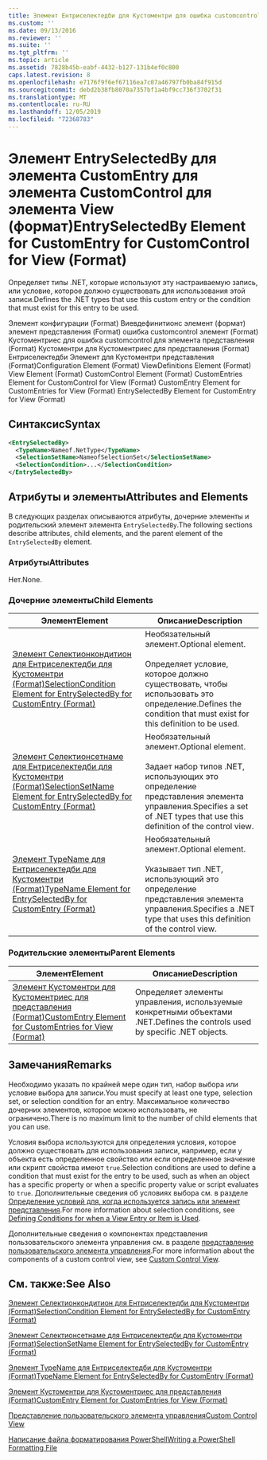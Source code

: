 ```yaml
---
title: Элемент Ентриселектедби для Кустоментри для ошибка customcontrol для представления (Format) | Документация Майкрософт
ms.custom: ''
ms.date: 09/13/2016
ms.reviewer: ''
ms.suite: ''
ms.tgt_pltfrm: ''
ms.topic: article
ms.assetid: 7828b45b-eabf-4432-b127-131b4ef0c800
caps.latest.revision: 8
ms.openlocfilehash: e7176f9f6ef67116ea7c07a46797fb0ba84f915d
ms.sourcegitcommit: debd2b38fb8070a7357bf1a4bf9cc736f3702f31
ms.translationtype: MT
ms.contentlocale: ru-RU
ms.lasthandoff: 12/05/2019
ms.locfileid: "72368783"
---
```

# <a name="entryselectedby-element-for-customentry-for-customcontrol-for-view-format"></a><span data-ttu-id="89409-102">Элемент EntrySelectedBy для элемента CustomEntry для элемента CustomControl для элемента View (формат)</span><span class="sxs-lookup"><span data-stu-id="89409-102">EntrySelectedBy Element for CustomEntry for CustomControl for View (Format)</span></span>

<span data-ttu-id="89409-103">Определяет типы .NET, которые используют эту настраиваемую запись, или условие, которое должно существовать для использования этой записи.</span><span class="sxs-lookup"><span data-stu-id="89409-103">Defines the .NET types that use this custom entry or the condition that must exist for this entry to be used.</span></span>

<span data-ttu-id="89409-104">Элемент конфигурации (Format) Виевдефинитионс элемент (формат) элемент представления (Format) ошибка customcontrol элемент (Format) Кустоментриес для ошибка customcontrol для элемента представления (Format) Кустоментри для Кустоментриес для представления (Format) Ентриселектедби Элемент для Кустоментри представления (Format)</span><span class="sxs-lookup"><span data-stu-id="89409-104">Configuration Element (Format) ViewDefinitions Element (Format) View Element (Format) CustomControl Element (Format) CustomEntries Element for CustomControl for View (Format) CustomEntry Element for CustomEntries for View (Format) EntrySelectedBy Element for CustomEntry for View (Format)</span></span>

## <a name="syntax"></a><span data-ttu-id="89409-105">Синтаксис</span><span class="sxs-lookup"><span data-stu-id="89409-105">Syntax</span></span>

```xml
<EntrySelectedBy>
  <TypeName>Nameof.NetType</TypeName>
  <SelectionSetName>NameofSelectionSet</SelectionSetName>
  <SelectionCondition>...</SelectionCondition>
</EntrySelectedBy>
```

## <a name="attributes-and-elements"></a><span data-ttu-id="89409-106">Атрибуты и элементы</span><span class="sxs-lookup"><span data-stu-id="89409-106">Attributes and Elements</span></span>

<span data-ttu-id="89409-107">В следующих разделах описываются атрибуты, дочерние элементы и родительский элемент элемента `EntrySelectedBy`.</span><span class="sxs-lookup"><span data-stu-id="89409-107">The following sections describe attributes, child elements, and the parent element of the `EntrySelectedBy` element.</span></span>

### <a name="attributes"></a><span data-ttu-id="89409-108">Атрибуты</span><span class="sxs-lookup"><span data-stu-id="89409-108">Attributes</span></span>

<span data-ttu-id="89409-109">Нет.</span><span class="sxs-lookup"><span data-stu-id="89409-109">None.</span></span>

### <a name="child-elements"></a><span data-ttu-id="89409-110">Дочерние элементы</span><span class="sxs-lookup"><span data-stu-id="89409-110">Child Elements</span></span>

|<span data-ttu-id="89409-111">Элемент</span><span class="sxs-lookup"><span data-stu-id="89409-111">Element</span></span>|<span data-ttu-id="89409-112">Описание</span><span class="sxs-lookup"><span data-stu-id="89409-112">Description</span></span>|
|-------------|-----------------|
|[<span data-ttu-id="89409-113">Элемент Селектионкондитион для Ентриселектедби для Кустоментри (Format)</span><span class="sxs-lookup"><span data-stu-id="89409-113">SelectionCondition Element for EntrySelectedBy for CustomEntry (Format)</span></span>](./selectioncondition-element-for-entryselectedby-for-customcontrol-format.md)|<span data-ttu-id="89409-114">Необязательный элемент.</span><span class="sxs-lookup"><span data-stu-id="89409-114">Optional element.</span></span><br /><br /> <span data-ttu-id="89409-115">Определяет условие, которое должно существовать, чтобы использовать это определение.</span><span class="sxs-lookup"><span data-stu-id="89409-115">Defines the condition that must exist for this definition to be used.</span></span>|
|[<span data-ttu-id="89409-116">Элемент Селектионсетнаме для Ентриселектедби для Кустоментри (Format)</span><span class="sxs-lookup"><span data-stu-id="89409-116">SelectionSetName Element for EntrySelectedBy for CustomEntry (Format)</span></span>](./selectionsetname-element-for-entryselectedby-for-customcontrol-for-view-format.md)|<span data-ttu-id="89409-117">Необязательный элемент.</span><span class="sxs-lookup"><span data-stu-id="89409-117">Optional element.</span></span><br /><br /> <span data-ttu-id="89409-118">Задает набор типов .NET, использующих это определение представления элемента управления.</span><span class="sxs-lookup"><span data-stu-id="89409-118">Specifies a set of .NET types that use this definition of the control view.</span></span>|
|[<span data-ttu-id="89409-119">Элемент TypeName для Ентриселектедби для Кустоментри (Format)</span><span class="sxs-lookup"><span data-stu-id="89409-119">TypeName Element for EntrySelectedBy for CustomEntry (Format)</span></span>](./typename-element-for-selectioncondition-for-customcontrol-for-view-format.md)|<span data-ttu-id="89409-120">Необязательный элемент.</span><span class="sxs-lookup"><span data-stu-id="89409-120">Optional element.</span></span><br /><br /> <span data-ttu-id="89409-121">Указывает тип .NET, использующий это определение представления элемента управления.</span><span class="sxs-lookup"><span data-stu-id="89409-121">Specifies a .NET type that uses this definition of the control view.</span></span>|

### <a name="parent-elements"></a><span data-ttu-id="89409-122">Родительские элементы</span><span class="sxs-lookup"><span data-stu-id="89409-122">Parent Elements</span></span>

|<span data-ttu-id="89409-123">Элемент</span><span class="sxs-lookup"><span data-stu-id="89409-123">Element</span></span>|<span data-ttu-id="89409-124">Описание</span><span class="sxs-lookup"><span data-stu-id="89409-124">Description</span></span>|
|-------------|-----------------|
|[<span data-ttu-id="89409-125">Элемент Кустоментри для Кустоментриес для представления (Format)</span><span class="sxs-lookup"><span data-stu-id="89409-125">CustomEntry Element for CustomEntries for View (Format)</span></span>](./customentry-element-for-customentries-for-customcontrol-for-view-format.md)|<span data-ttu-id="89409-126">Определяет элементы управления, используемые конкретными объектами .NET.</span><span class="sxs-lookup"><span data-stu-id="89409-126">Defines the controls used by specific .NET objects.</span></span>|

## <a name="remarks"></a><span data-ttu-id="89409-127">Замечания</span><span class="sxs-lookup"><span data-stu-id="89409-127">Remarks</span></span>

<span data-ttu-id="89409-128">Необходимо указать по крайней мере один тип, набор выбора или условие выбора для записи.</span><span class="sxs-lookup"><span data-stu-id="89409-128">You must specify at least one type, selection set, or selection condition for an entry.</span></span> <span data-ttu-id="89409-129">Максимальное количество дочерних элементов, которое можно использовать, не ограничено.</span><span class="sxs-lookup"><span data-stu-id="89409-129">There is no maximum limit to the number of child elements that you can use.</span></span>

<span data-ttu-id="89409-130">Условия выбора используются для определения условия, которое должно существовать для использования записи, например, если у объекта есть определенное свойство или если определенное значение или скрипт свойства имеют `true`.</span><span class="sxs-lookup"><span data-stu-id="89409-130">Selection conditions are used to define a condition that must exist for the entry to be used, such as when an object has a specific property or when a specific property value or script evaluates to `true`.</span></span> <span data-ttu-id="89409-131">Дополнительные сведения об условиях выбора см. в разделе [Определение условий для, когда используется запись или элемент представления](./defining-conditions-for-displaying-data.md).</span><span class="sxs-lookup"><span data-stu-id="89409-131">For more information about selection conditions, see [Defining Conditions for when a View Entry or Item is Used](./defining-conditions-for-displaying-data.md).</span></span>

<span data-ttu-id="89409-132">Дополнительные сведения о компонентах представления пользовательского элемента управления см. в разделе [представление пользовательского элемента управления](./creating-custom-controls.md).</span><span class="sxs-lookup"><span data-stu-id="89409-132">For more information about the components of a custom control view, see [Custom Control View](./creating-custom-controls.md).</span></span>

## <a name="see-also"></a><span data-ttu-id="89409-133">См. также:</span><span class="sxs-lookup"><span data-stu-id="89409-133">See Also</span></span>

[<span data-ttu-id="89409-134">Элемент Селектионкондитион для Ентриселектедби для Кустоментри (Format)</span><span class="sxs-lookup"><span data-stu-id="89409-134">SelectionCondition Element for EntrySelectedBy for CustomEntry (Format)</span></span>](./selectioncondition-element-for-entryselectedby-for-customcontrol-format.md)

[<span data-ttu-id="89409-135">Элемент Селектионсетнаме для Ентриселектедби для Кустоментри (Format)</span><span class="sxs-lookup"><span data-stu-id="89409-135">SelectionSetName Element for EntrySelectedBy for CustomEntry (Format)</span></span>](./selectionsetname-element-for-entryselectedby-for-customcontrol-for-view-format.md)

[<span data-ttu-id="89409-136">Элемент TypeName для Ентриселектедби для Кустоментри (Format)</span><span class="sxs-lookup"><span data-stu-id="89409-136">TypeName Element for EntrySelectedBy for CustomEntry (Format)</span></span>](./typename-element-for-selectioncondition-for-customcontrol-for-view-format.md)

[<span data-ttu-id="89409-137">Элемент Кустоментри для Кустоментриес для представления (Format)</span><span class="sxs-lookup"><span data-stu-id="89409-137">CustomEntry Element for CustomEntries for View (Format)</span></span>](./customentry-element-for-customentries-for-customcontrol-for-view-format.md)

[<span data-ttu-id="89409-138">Представление пользовательского элемента управления</span><span class="sxs-lookup"><span data-stu-id="89409-138">Custom Control View</span></span>](./creating-custom-controls.md)

[<span data-ttu-id="89409-139">Написание файла форматирования PowerShell</span><span class="sxs-lookup"><span data-stu-id="89409-139">Writing a PowerShell Formatting File</span></span>](./writing-a-powershell-formatting-file.md)
